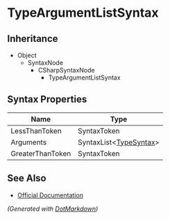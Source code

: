 # TypeArgumentListSyntax

## Inheritance

* Object
  * SyntaxNode
    * CSharpSyntaxNode
      * TypeArgumentListSyntax

## Syntax Properties

| Name             | Type                                     |
| ---------------- | ---------------------------------------- |
| LessThanToken    | SyntaxToken                              |
| Arguments        | SyntaxList\<[TypeSyntax](TypeSyntax.md)> |
| GreaterThanToken | SyntaxToken                              |

## See Also

* [Official Documentation](https://docs.microsoft.com/en-us/dotnet/api/microsoft.codeanalysis.csharp.syntax.typeargumentlistsyntax)


*\(Generated with [DotMarkdown](http://github.com/JosefPihrt/DotMarkdown)\)*